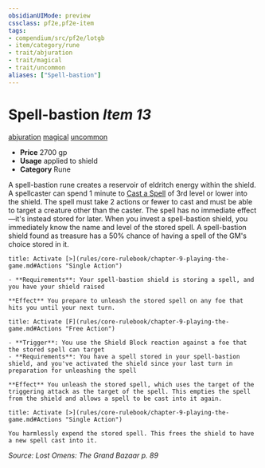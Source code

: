 ```yaml
---
obsidianUIMode: preview
cssclass: pf2e,pf2e-item
tags:
- compendium/src/pf2e/lotgb
- item/category/rune
- trait/abjuration
- trait/magical
- trait/uncommon
aliases: ["Spell-bastion"]
---
```

# Spell-bastion *Item 13*  
[abjuration](rules/traits/abjuration.md "Abjuration School Trait")  [magical](rules/traits/magical.md "Magical Item Trait")  [uncommon](rules/traits/uncommon.md "Uncommon Rarity Trait")  

- **Price** 2700 gp
- **Usage** applied to shield
- **Category** Rune

A spell-bastion rune creates a reservoir of eldritch energy within the shield. A spellcaster can spend 1 minute to [Cast a Spell](rules/actions/cast-a-spell.md) of 3rd level or lower into the shield. The spell must take 2 actions or fewer to cast and must be able to target a creature other than the caster. The spell has no immediate effect—it's instead stored for later. When you invest a spell-bastion shield, you immediately know the name and level of the stored spell. A spell-bastion shield found as treasure has a 50% chance of having a spell of the GM's choice stored in it.

```ad-embed-ability
title: Activate [>](rules/core-rulebook/chapter-9-playing-the-game.md#Actions "Single Action")

- **Requirements**: Your spell-bastion shield is storing a spell, and you have your shield raised

**Effect** You prepare to unleash the stored spell on any foe that hits you until your next turn.
```

```ad-embed-ability
title: Activate [F](rules/core-rulebook/chapter-9-playing-the-game.md#Actions "Free Action")

- **Trigger**: You use the Shield Block reaction against a foe that the stored spell can target
- **Requirements**: You have a spell stored in your spell-bastion shield, and you've activated the shield since your last turn in preparation for unleashing the spell

**Effect** You unleash the stored spell, which uses the target of the triggering attack as the target of the spell. This empties the spell from the shield and allows a spell to be cast into it again.
```

```ad-embed-ability
title: Activate [>](rules/core-rulebook/chapter-9-playing-the-game.md#Actions "Single Action")

You harmlessly expend the stored spell. This frees the shield to have a new spell cast into it.
```

*Source: Lost Omens: The Grand Bazaar p. 89*